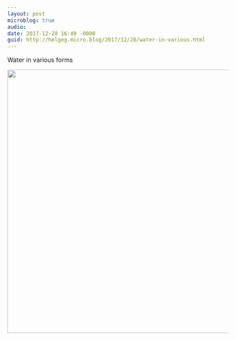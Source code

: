 ```yaml
---
layout: post
microblog: true
audio: 
date: 2017-12-28 16:49 -0000
guid: http://helgeg.micro.blog/2017/12/28/water-in-various.html
---
```

Water in various forms

<img src="http://helgeg.micro.blog/uploads/2018/14a5b17090.jpg" width="600" height="600" />
